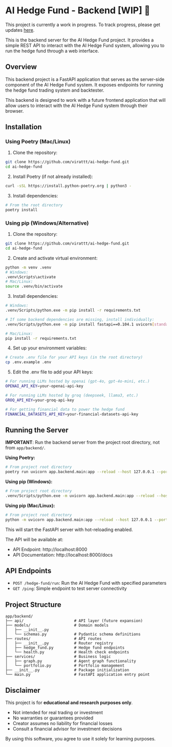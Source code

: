 # AI Hedge Fund - Backend [WIP] 🚧
This project is currently a work in progress.  To track progress, please get updates [here](https://x.com/virattt).

This is the backend server for the AI Hedge Fund project. It provides a simple REST API to interact with the AI Hedge Fund system, allowing you to run the hedge fund through a web interface.

## Overview

This backend project is a FastAPI application that serves as the server-side component of the AI Hedge Fund system. It exposes endpoints for running the hedge fund trading system and backtester.

This backend is designed to work with a future frontend application that will allow users to interact with the AI Hedge Fund system through their browser.

## Installation

### Using Poetry (Mac/Linux)

1. Clone the repository:
```bash
git clone https://github.com/virattt/ai-hedge-fund.git
cd ai-hedge-fund
```

2. Install Poetry (if not already installed):
```bash
curl -sSL https://install.python-poetry.org | python3 -
```

3. Install dependencies:
```bash
# From the root directory
poetry install
```

### Using pip (Windows/Alternative)

1. Clone the repository:
```bash
git clone https://github.com/virattt/ai-hedge-fund.git
cd ai-hedge-fund
```

2. Create and activate virtual environment:
```bash
python -m venv .venv
# Windows:
.venv\Scripts\activate
# Mac/Linux:  
source .venv/bin/activate
```

3. Install dependencies:
```bash
# Windows:
.venv/Scripts/python.exe -m pip install -r requirements.txt

# If some backend dependencies are missing, install individually:
.venv/Scripts/python.exe -m pip install fastapi==0.104.1 uvicorn[standard]==0.35.0 sqlalchemy==2.0.36

# Mac/Linux:
pip install -r requirements.txt
```

4. Set up your environment variables:
```bash
# Create .env file for your API keys (in the root directory)
cp .env.example .env
```

5. Edit the .env file to add your API keys:
```bash
# For running LLMs hosted by openai (gpt-4o, gpt-4o-mini, etc.)
OPENAI_API_KEY=your-openai-api-key

# For running LLMs hosted by groq (deepseek, llama3, etc.)
GROQ_API_KEY=your-groq-api-key

# For getting financial data to power the hedge fund
FINANCIAL_DATASETS_API_KEY=your-financial-datasets-api-key
```

## Running the Server

**IMPORTANT**: Run the backend server from the project root directory, not from `app/backend/`.

**Using Poetry:**
```bash
# From project root directory
poetry run uvicorn app.backend.main:app --reload --host 127.0.0.1 --port 8000
```

**Using pip (Windows):**
```bash
# From project root directory  
.venv/Scripts/python.exe -m uvicorn app.backend.main:app --reload --host 127.0.0.1 --port 8000
```

**Using pip (Mac/Linux):**
```bash
# From project root directory
python -m uvicorn app.backend.main:app --reload --host 127.0.0.1 --port 8000
```

This will start the FastAPI server with hot-reloading enabled.

The API will be available at:
- API Endpoint: http://localhost:8000
- API Documentation: http://localhost:8000/docs

## API Endpoints

- `POST /hedge-fund/run`: Run the AI Hedge Fund with specified parameters
- `GET /ping`: Simple endpoint to test server connectivity

## Project Structure

```
app/backend/
├── api/                      # API layer (future expansion)
├── models/                   # Domain models
│   ├── __init__.py
│   └── schemas.py            # Pydantic schema definitions
├── routes/                   # API routes
│   ├── __init__.py           # Router registry
│   ├── hedge_fund.py         # Hedge fund endpoints
│   └── health.py             # Health check endpoints
├── services/                 # Business logic
│   ├── graph.py              # Agent graph functionality
│   └── portfolio.py          # Portfolio management
├── __init__.py               # Package initialization
└── main.py                   # FastAPI application entry point
```

## Disclaimer

This project is for **educational and research purposes only**.

- Not intended for real trading or investment
- No warranties or guarantees provided
- Creator assumes no liability for financial losses
- Consult a financial advisor for investment decisions

By using this software, you agree to use it solely for learning purposes.